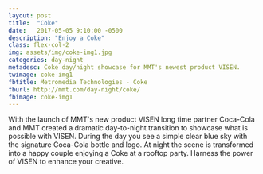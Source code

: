 ```yaml
---
layout: post
title:  "Coke"
date:   2017-05-05 9:10:00 -0500
description: "Enjoy a Coke"
class: flex-col-2
img: assets/img/coke-img1.jpg
categories: day-night
metadesc: Coke day/night showcase for MMT's newest product VISEN.
twimage: coke-img1
fbtitle: Metromedia Technologies - Coke
fburl: http://mmt.com/day-night/coke/
fbimage: coke-img1
---
```

<span>W</span>ith the launch of MMT's new product VISEN long time partner Coca-Cola and MMT created a dramatic day-to-night transition to showcase what is possible with VISEN. During the day you see a simple clear blue sky with the signature Coca-Cola bottle and logo. At night the scene is transformed into a happy couple enjoying a Coke at a rooftop party. Harness the power of VISEN to enhance your creative.
